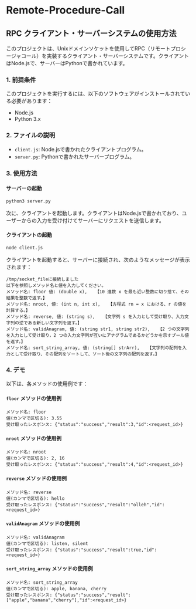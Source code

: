 # Remote-Procedure-Call

## RPC クライアント・サーバーシステムの使用方法

このプロジェクトは、Unixドメインソケットを使用してRPC（リモートプロシージャコール）を実装するクライアント・サーバーシステムです。クライアントはNode.jsで、サーバーはPythonで書かれています。

### 1. 前提条件

このプロジェクトを実行するには、以下のソフトウェアがインストールされている必要があります：

- Node.js
- Python 3.x

### 2. ファイルの説明

- `client.js`: Node.jsで書かれたクライアントプログラム。
- `server.py`: Pythonで書かれたサーバープログラム。

### 3. 使用方法

#### サーバーの起動

```sh
python3 server.py
```

次に、クライアントを起動します。クライアントはNode.jsで書かれており、ユーザーからの入力を受け付けてサーバーにリクエストを送信します。

#### クライアントの起動

```sh
node client.js
```

クライアントを起動すると、サーバーに接続され、次のようなメッセージが表示されます：

```
/tmp/socket_fileに接続しました
以下を参照しメソッド名と値を入力してください。
メソッド名: floor 値: (double x),   【10 進数 x を最も近い整数に切り捨て、その結果を整数で返す。】
メソッド名: nroot, 値: (int n, int x),   【方程式 rn = x における、r の値を計算する。】
メソッド名: reverse, 値: (string s),   【文字列 s を入力として受け取り、入力文字列の逆である新しい文字列を返す。】
メソッド名: validAnagram, 値: (string str1, string str2),   【2 つの文字列を入力として受け取り，2 つの入力文字列が互いにアナグラムであるかどうかを示すブール値を返す。】
メソッド名: sort_string_array, 値: (string[] strArr),   【文字列の配列を入力として受け取り、その配列をソートして、ソート後の文字列の配列を返す。】
```

### 4. デモ

以下は、各メソッドの使用例です：

#### `floor` メソッドの使用例

```
メソッド名: floor
値(カンマで区切る): 3.55
受け取ったレスポンス: {"status":"success","result":3,"id":<request_id>}
```

#### `nroot` メソッドの使用例

```
メソッド名: nroot
値(カンマで区切る): 2, 16
受け取ったレスポンス: {"status":"success","result":4,"id":<request_id>}
```

#### `reverse` メソッドの使用例

```
メソッド名: reverse
値(カンマで区切る): hello
受け取ったレスポンス: {"status":"success","result":"olleh","id":<request_id>}
```

#### `validAnagram` メソッドの使用例

```
メソッド名: validAnagram
値(カンマで区切る): listen, silent
受け取ったレスポンス: {"status":"success","result":true,"id":<request_id>}
```

#### `sort_string_array` メソッドの使用例

```
メソッド名: sort_string_array
値(カンマで区切る): apple, banana, cherry
受け取ったレスポンス: {"status":"success","result":["apple","banana","cherry"],"id":<request_id>}
```
